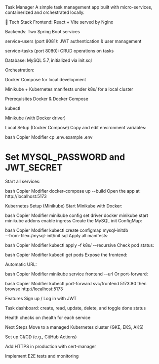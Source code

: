 Task Manager
A simple task management app built with micro-services, containerized and orchestrated locally.

🚀 Tech Stack
Frontend: React + Vite served by Nginx

Backends: Two Spring Boot services

service-users (port 8081): JWT authentication & user management

service-tasks (port 8080): CRUD operations on tasks

Database: MySQL 5.7, initialized via init.sql

Orchestration:

Docker Compose for local development

Minikube + Kubernetes manifests under k8s/ for a local cluster

Prerequisites
Docker & Docker Compose

kubectl

Minikube (with Docker driver)

Local Setup (Docker Compose)
Copy and edit environment variables:

bash
Copier
Modifier
cp .env.example .env
# Set MYSQL_PASSWORD and JWT_SECRET
Start all services:

bash
Copier
Modifier
docker-compose up --build
Open the app at
http://localhost:5173

Kubernetes Setup (Minikube)
Start Minikube with Docker:

bash
Copier
Modifier
minikube config set driver docker
minikube start
minikube addons enable ingress
Create the MySQL init ConfigMap:

bash
Copier
Modifier
kubectl create configmap mysql-initdb \
  --from-file=./mysql-init/init.sql
Apply all manifests:

bash
Copier
Modifier
kubectl apply -f k8s/ --recursive
Check pod status:

bash
Copier
Modifier
kubectl get pods
Expose the frontend:

Automatic URL:

bash
Copier
Modifier
minikube service frontend --url
Or port-forward:

bash
Copier
Modifier
kubectl port-forward svc/frontend 5173:80
then browse http://localhost:5173

Features
Sign up / Log in with JWT

Task dashboard: create, read, update, delete, and toggle done status

Health checks on /health for each service

Next Steps
Move to a managed Kubernetes cluster (GKE, EKS, AKS)

Set up CI/CD (e.g., GitHub Actions)

Add HTTPS in production with cert-manager

Implement E2E tests and monitoring
